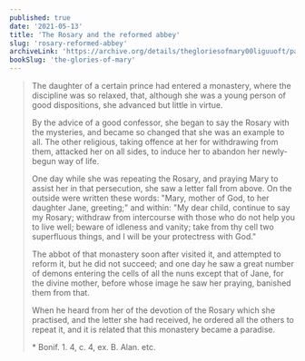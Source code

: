 ```yaml
---
published: true
date: '2021-05-13'
title: 'The Rosary and the reformed abbey'
slug: 'rosary-reformed-abbey'
archiveLink: 'https://archive.org/details/thegloriesofmary00liguuoft/page/683?view=theater'
bookSlug: 'the-glories-of-mary'
---
```


> The daughter of a certain prince had entered a monastery, where the discipline was so relaxed, that, although she was a young person of good dispositions, she advanced but little in virtue.
>
> By the advice of a good confessor, she began to say the Rosary with the mysteries, and became so changed that she was an example to all. The other religious, taking offence at her for withdrawing from them, attacked her on all sides, to induce her to abandon her newly-begun way of life.
>
> One day while she was repeating the Rosary, and praying Mary to assist her in that persecution, she saw a letter fall from above. On the outside were written these words: "Mary, mother of God, to her daughter Jane, greeting;" and within: "My dear child, continue to say my Rosary; withdraw from intercourse with those who do not help you to live well; beware of idleness and vanity; take from thy cell two superfluous things, and I will be your protectress with God."
>
> The abbot of that monastery soon after visited it, and attempted to reform it, but he did not succeed; and one day he saw a great number of demons entering the cells of all the nuns except that of Jane, for the divine mother, before whose image he saw her praying, banished them from that.
>
> When he heard from her of the devotion of the Rosary which she practised, and the letter she had received, he ordered all the others to repeat it, and it is related that this monastery became a paradise.
>
> \* Bonif. 1. 4, c. 4, ex. B. Alan. etc.